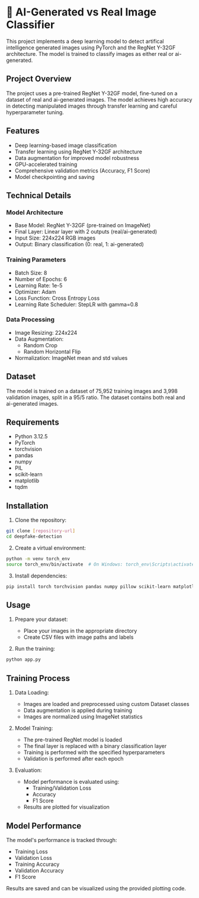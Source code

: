 # 🧠 AI-Generated vs Real Image Classifier

This project implements a deep learning model to detect artifical intelligence generated images using PyTorch and the RegNet Y-32GF architecture. The model is trained to classify images as either real or ai-generated.

## Project Overview

The project uses a pre-trained RegNet Y-32GF model, fine-tuned on a dataset of real and ai-generated images. The model achieves high accuracy in detecting manipulated images through transfer learning and careful hyperparameter tuning.

## Features

- Deep learning-based image classification
- Transfer learning using RegNet Y-32GF architecture
- Data augmentation for improved model robustness
- GPU-accelerated training
- Comprehensive validation metrics (Accuracy, F1 Score)
- Model checkpointing and saving

## Technical Details

### Model Architecture
- Base Model: RegNet Y-32GF (pre-trained on ImageNet)
- Final Layer: Linear layer with 2 outputs (real/ai-generated)
- Input Size: 224x224 RGB images
- Output: Binary classification (0: real, 1: ai-generated)

### Training Parameters
- Batch Size: 8
- Number of Epochs: 6
- Learning Rate: 1e-5
- Optimizer: Adam
- Loss Function: Cross Entropy Loss
- Learning Rate Scheduler: StepLR with gamma=0.8

### Data Processing
- Image Resizing: 224x224
- Data Augmentation:
  - Random Crop
  - Random Horizontal Flip
- Normalization: ImageNet mean and std values

## Dataset

The model is trained on a dataset of 75,952 training images and 3,998 validation images, split in a 95/5 ratio. The dataset contains both real and ai-generated images.

## Requirements

- Python 3.12.5
- PyTorch
- torchvision
- pandas
- numpy
- PIL
- scikit-learn
- matplotlib
- tqdm

## Installation

1. Clone the repository:
```bash
git clone [repository-url]
cd deepfake-detection
```

2. Create a virtual environment:
```bash
python -m venv torch_env
source torch_env/bin/activate  # On Windows: torch_env\Scripts\activate
```

3. Install dependencies:
```bash
pip install torch torchvision pandas numpy pillow scikit-learn matplotlib tqdm
```

## Usage

1. Prepare your dataset:
   - Place your images in the appropriate directory
   - Create CSV files with image paths and labels

2. Run the training:
```python
python app.py
```

## Training Process

1. Data Loading:
   - Images are loaded and preprocessed using custom Dataset classes
   - Data augmentation is applied during training
   - Images are normalized using ImageNet statistics

2. Model Training:
   - The pre-trained RegNet model is loaded
   - The final layer is replaced with a binary classification layer
   - Training is performed with the specified hyperparameters
   - Validation is performed after each epoch

3. Evaluation:
   - Model performance is evaluated using:
     - Training/Validation Loss
     - Accuracy
     - F1 Score
   - Results are plotted for visualization

## Model Performance

The model's performance is tracked through:
- Training Loss
- Validation Loss
- Training Accuracy
- Validation Accuracy
- F1 Score

Results are saved and can be visualized using the provided plotting code.

